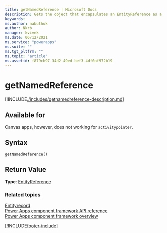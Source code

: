 ```yaml
---
title: getNamedReference | Microsoft Docs
description: Gets the object that encapsulates an EntityReference as a plain object.
keywords:
ms.author: nabuthuk
author: Nkrb
manager: kvivek
ms.date: 06/12/2021
ms.service: "powerapps"
ms.suite: ""
ms.tgt_pltfrm: ""
ms.topic: "article"
ms.assetid: f879cb97-34d2-49ed-bef3-4df0af972b19
---
```


# getNamedReference

[!INCLUDE[./includes/getnamedreference-description.md](./includes/getnamedreference-description.md)]

## Available for

Canvas apps, however, does not working for `activitypointer`.

## Syntax

`getNamedReference()`

## Return Value

**Type**: [EntityReference](../entityreference.md)

### Related topics

[Entityrecord](../entityrecord.md)<br/>
[Power Apps component framework API reference](../../reference/index.md)<br/>
[Power Apps component framework overview](../../overview.md)

[!INCLUDE[footer-include](../../../../includes/footer-banner.md)]
